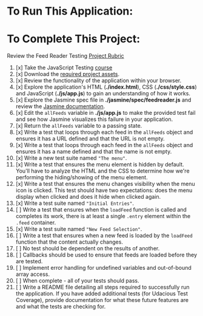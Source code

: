 # To Run This Application:

# To Complete This Project:

Review the Feed Reader Testing [Project Rubric](https://review.udacity.com/#!/projects/3442558598/rubric)

1. [x] Take the JavaScript Testing [course](https://www.udacity.com/course/ud549)
2. [x] Download the [required project assets](http://github.com/udacity/frontend-nanodegree-feedreader).
3. [x] Review the functionality of the application within your browser.
4. [x] Explore the application's HTML (**./index.html**), CSS (**./css/style.css**) and JavaScript (**./js/app.js**) to gain an understanding of how it works.
5. [x] Explore the Jasmine spec file in **./jasmine/spec/feedreader.js** and review the [Jasmine documentation](http://jasmine.github.io).
6. [x] Edit the `allFeeds` variable in **./js/app.js** to make the provided test fail and see how Jasmine visualizes this failure in your application.
7. [x] Return the `allFeeds` variable to a passing state.
8. [x] Write a test that loops through each feed in the `allFeeds` object and ensures it has a URL defined and that the URL is not empty.
9. [x] Write a test that loops through each feed in the `allFeeds` object and ensures it has a name defined and that the name is not empty.
10. [x] Write a new test suite named `"The menu"`.
11. [x] Write a test that ensures the menu element is hidden by default. You'll have to analyze the HTML and the CSS to determine how we're performing the hiding/showing of the menu element.
12. [x] Write a test that ensures the menu changes visibility when the menu icon is clicked. This test should have two expectations: does the menu display when clicked and does it hide when clicked again.
13. [x] Write a test suite named `"Initial Entries"`.
14. [ ] Write a test that ensures when the `loadFeed` function is called and completes its work, there is at least a single `.entry` element within the `.feed` container.
15. [x] Write a test suite named `"New Feed Selection"`.
16. [ ] Write a test that ensures when a new feed is loaded by the `loadFeed` function that the content actually changes.
17. [ ] No test should be dependent on the results of another.
18. [ ] Callbacks should be used to ensure that feeds are loaded before they are tested.
19. [ ] Implement error handling for undefined variables and out-of-bound array access.
20. [ ] When complete - all of your tests should pass.
21. [ ] Write a README file detailing all steps required to successfully run the application. If you have added additional tests (for Udacious Test Coverage),  provide documentation for what these future features are and what the tests are checking for.
